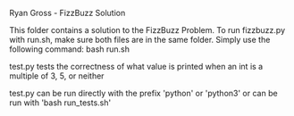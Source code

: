 Ryan Gross - FizzBuzz Solution

This folder contains a solution to the FizzBuzz Problem. 
To run fizzbuzz.py with run.sh, make sure both files are in the same folder. 
Simply use the following command: bash run.sh <Integer>

test.py tests the correctness of what value is printed when an int is a multiple of 3, 5, or neither

test.py can be run directly with the prefix 'python' or 'python3' or can be run with 'bash run_tests.sh'
